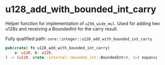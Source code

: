 # u128_add_with_bounded_int_carry

Helper function for implementation of `u256_wide_mul`. Used for adding two u128s and receiving a BoundedInt for the carry result.

Fully qualified path: `core::integer::u128_add_with_bounded_int_carry`

```rust
pub(crate) fn u128_add_with_bounded_int_carry(
    a: u128, b: u128,
) -> (u128, crate::internal::bounded_int::BoundedInt<0, 1>) nopanic
```

